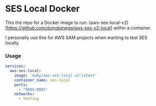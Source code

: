 # SES Local Docker

This the repo for a Docker image to run: (aws-ses-local-v2)[https://github.com/domdomegg/aws-ses-v2-local] within a container.

I personally use this for AWS SAM projects when wanting to test SES locally.

### Usage

```yaml
services:
  aws-ses-local:
    image: 'nwby/aws-ses-local-v2:latest'
    container_name: ses-local
    ports:
      - "8005:8005"
    networks:
      - testing
```
